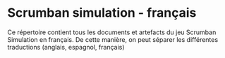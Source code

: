 # Scrumban simulation - français
Ce répertoire contient tous les documents et  artefacts du jeu Scrumban Simulation en français.
De cette manière, on peut séparer les différentes traductions (anglais, espagnol, français)
